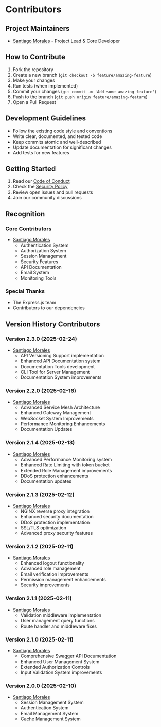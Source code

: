 # Contributors

## Project Maintainers

- [Santiago Morales](https://github.com/santiadjmc) - Project Lead & Core Developer

## How to Contribute

1. Fork the repository
2. Create a new branch (`git checkout -b feature/amazing-feature`)
3. Make your changes
4. Run tests (when implemented)
5. Commit your changes (`git commit -m 'Add some amazing feature'`)
6. Push to the branch (`git push origin feature/amazing-feature`)
7. Open a Pull Request

## Development Guidelines

- Follow the existing code style and conventions
- Write clear, documented, and tested code
- Keep commits atomic and well-described
- Update documentation for significant changes
- Add tests for new features

## Getting Started

1. Read our [Code of Conduct](./CONTRIBUTORS_CODE_OF_CONDUCT.md)
2. Check the [Security Policy](./SECURITY.md)
3. Review open issues and pull requests
4. Join our community discussions

## Recognition

### Core Contributors

- [Santiago Morales](https://github.com/santiadjmc)
  - Authentication System
  - Authorization System
  - Session Management
  - Security Features
  - API Documentation
  - Email System
  - Monitoring Tools

### Special Thanks

- The Express.js team
- Contributors to our dependencies

## Version History Contributors

### Version 2.3.0 (2025-02-24)
- [Santiago Morales](https://github.com/santiadjmc)
  - API Versioning Support implementation
  - Enhanced API Documentation system
  - Documentation Tools development
  - CLI Tool for Server Management
  - Documentation System improvements

### Version 2.2.0 (2025-02-16)
- [Santiago Morales](https://github.com/santiadjmc)
  - Advanced Service Mesh Architecture
  - Enhanced Gateway Management
  - WebSocket System Improvements
  - Performance Monitoring Enhancements
  - Documentation Updates

### Version 2.1.4 (2025-02-13)
- [Santiago Morales](https://github.com/santiadjmc)
  - Advanced Performance Monitoring system
  - Enhanced Rate Limiting with token bucket
  - Extended Role Management improvements
  - DDoS protection enhancements
  - Documentation updates

### Version 2.1.3 (2025-02-12)
- [Santiago Morales](https://github.com/santiadjmc)
  - NGINX reverse proxy integration
  - Enhanced security documentation
  - DDoS protection implementation
  - SSL/TLS optimization
  - Advanced proxy security features

### Version 2.1.2 (2025-02-11)
- [Santiago Morales](https://github.com/santiadjmc)
  - Enhanced logout functionality
  - Advanced role management
  - Email verification improvements
  - Permission management enhancements
  - Security improvements

### Version 2.1.1 (2025-02-11)
- [Santiago Morales](https://github.com/santiadjmc)
  - Validation middleware implementation
  - User management query functions
  - Route handler and middleware fixes

### Version 2.1.0 (2025-02-11)
- [Santiago Morales](https://github.com/santiadjmc)
  - Comprehensive Swagger API Documentation
  - Enhanced User Management System
  - Extended Authorization Controls
  - Input Validation System improvements

### Version 2.0.0 (2025-02-10)
- [Santiago Morales](https://github.com/santiadjmc)
  - Session Management System
  - Authentication System
  - Email Management System
  - Cache Management System